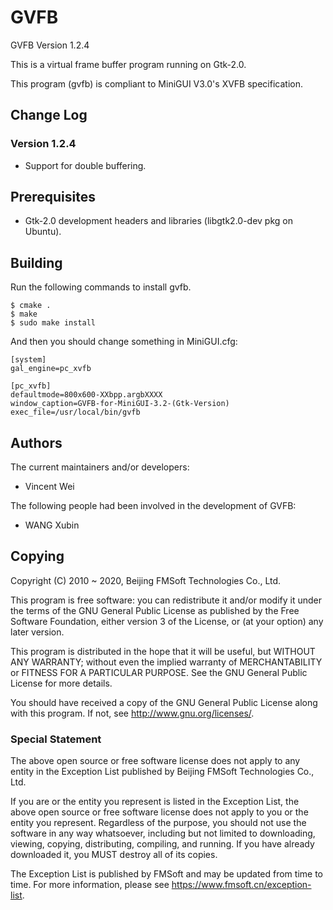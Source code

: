 # GVFB

GVFB Version 1.2.4

This is a virtual frame buffer program running on Gtk-2.0.

This program (gvfb) is compliant to MiniGUI V3.0's XVFB specification.

## Change Log

### Version 1.2.4

- Support for double buffering.

## Prerequisites

* Gtk-2.0 development headers and libraries (libgtk2.0-dev pkg on Ubuntu).

## Building

Run the following commands to install gvfb.

	$ cmake .
	$ make
	$ sudo make install

And then you should change something in MiniGUI.cfg:

	[system]
	gal_engine=pc_xvfb

	[pc_xvfb]
	defaultmode=800x600-XXbpp.argbXXXX
	window_caption=GVFB-for-MiniGUI-3.2-(Gtk-Version)
	exec_file=/usr/local/bin/gvfb

## Authors

The current maintainers and/or developers:

* Vincent Wei

The following people had been involved in the development of GVFB:

* WANG Xubin

## Copying

Copyright (C) 2010 ~ 2020, Beijing FMSoft Technologies Co., Ltd.

This program is free software: you can redistribute it and/or modify
it under the terms of the GNU General Public License as published by
the Free Software Foundation, either version 3 of the License, or
(at your option) any later version.

This program is distributed in the hope that it will be useful,
but WITHOUT ANY WARRANTY; without even the implied warranty of
MERCHANTABILITY or FITNESS FOR A PARTICULAR PURPOSE.  See the
GNU General Public License for more details.

You should have received a copy of the GNU General Public License
along with this program.  If not, see <http://www.gnu.org/licenses/>.

### Special Statement

The above open source or free software license does
not apply to any entity in the Exception List published by
Beijing FMSoft Technologies Co., Ltd.

If you are or the entity you represent is listed in the Exception List,
the above open source or free software license does not apply to you
or the entity you represent. Regardless of the purpose, you should not
use the software in any way whatsoever, including but not limited to
downloading, viewing, copying, distributing, compiling, and running.
If you have already downloaded it, you MUST destroy all of its copies.

The Exception List is published by FMSoft and may be updated
from time to time. For more information, please see
<https://www.fmsoft.cn/exception-list>.

